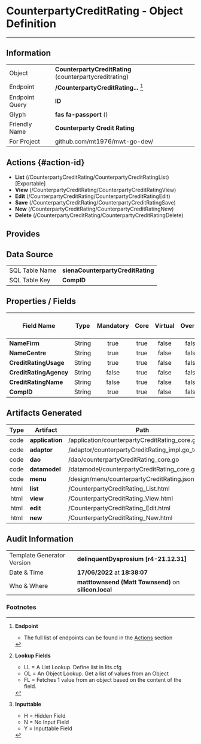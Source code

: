 # **CounterpartyCreditRating** - Object Definition
---
##  Information
|   |   |
|---|---|
|Object         |**CounterpartyCreditRating** (counterpartycreditrating) |
|Endpoint 	    |**/CounterpartyCreditRating...** [^1]|
|Endpoint Query |**ID**|
Glyph|**fas fa-passport** ()
Friendly Name|**Counterparty Credit Rating**|
|For Project    |github.com/mt1976/mwt-go-dev/|

##  Actions {#action-id}
* **List** (/CounterpartyCreditRating/CounterpartyCreditRatingList) [Exportable]
* **View** (/CounterpartyCreditRating/CounterpartyCreditRatingView)
* **Edit** (/CounterpartyCreditRating/CounterpartyCreditRatingEdit)
* **Save** (/CounterpartyCreditRating/CounterpartyCreditRatingSave)
* **New** (/CounterpartyCreditRating/CounterpartyCreditRatingNew)
* **Delete** (/CounterpartyCreditRating/CounterpartyCreditRatingDelete)







##  Provides







##  Data Source 
|   |   |
|---|---|
SQL Table Name       | **sienaCounterpartyCreditRating**
SQL Table Key | **CompID**



##  Properties / Fields
| Field Name| Type | Mandatory | Core | Virtual | Overide | Lookup [^2]| Lookup Object      | Lookup Field Source         | Lookup Return Value                | Inputable [^3]|DB Column|Default Value| No Change | Callout | Internal | Display | Mask |
| -- | --  | :--: | :--: | :--: |:--: |:--: |:--: |-- |-- |:--: |-- | --| :--: | :--: | :--: | -- | -- |
|**NameFirm**|String|true|true|false|false|||||Y|NameFirm||false|false|false|text||
|**NameCentre**|String|true|true|false|false|||||Y|NameCentre||false|false|false|text||
|**CreditRatingUsage**|String|true|true|false|false|||||Y|CreditRatingUsage||false|false|false|text||
|**CreditRatingAgency**|String|false|true|false|false|||||Y|CreditRatingAgency||false|false|false|text||
|**CreditRatingName**|String|false|true|false|false|||||Y|CreditRatingName||false|false|false|text||
|**CompID**|String|true|true|false|false|||||Y|CompID||false|false|false|text||


##  Artifacts Generated
| Type | Artifact | Path|
| :--: | -- | -- |
| code | **application** | /application/counterpartyCreditRating_core.go |
| code | **adaptor** | /adaptor/counterpartyCreditRating_impl.go_template |
| code | **dao** | /dao/counterpartyCreditRating_core.go |
| code | **datamodel** | /datamodel/counterpartyCreditRating_core.go |
| code | **menu** | /design/menu/counterpartyCreditRating.json |
| html | **list** | /CounterpartyCreditRating_List.html |
| html | **view** | /CounterpartyCreditRating_View.html |
| html | **edit** | /CounterpartyCreditRating_Edit.html |
| html | **new** | /CounterpartyCreditRating_New.html |


## Audit Information
|   |   |
|---|---|
Template Generator Version   | **delinquentDysprosium [r4-21.12.31]**
Date & Time		     | **17/06/2022** at **18:38:07**
Who & Where		     | **matttownsend (Matt Townsend)** on **silicon.local**

### Footnotes
[^1]: **Endpoint**
    * The full list of endpoints can be found in the [Actions](#action-id) section
[^2]: **Lookup Fields**
    * LL = A List Lookup. Define list in lits.cfg
    * OL = An Object Lookup. Get a list of values from an Object
    * FL = Fetches 1 value from an object based on the content of the field. 
[^3]: **Inputtable**   
    * H = Hidden Field
    * N = No Input Field
    * Y = Inputtable Field